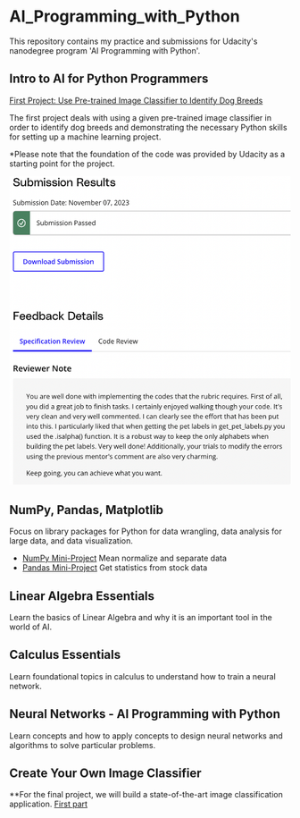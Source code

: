 # AI_Programming_with_Python
This repository contains my practice and submissions for Udacity's nanodegree program 'AI Programming with Python'. 

## Intro to AI for Python Programmers
[First Project: Use Pre-trained Image Classifier to Identify Dog Breeds](https://github.com/njeanette03/AI_Programming_with_Python/tree/main/Udacity_first%20project_Use%20Pre-trained%20Image%20Classifier) 

The first project deals with using a given pre-trained image classifier in order to identify dog breeds and demonstrating the necessary Python skills for setting up a machine learning project.

*Please note that the foundation of the code was provided by Udacity as a starting point for the project.

![](https://github.com/njeanette03/AI_Programming_with_Python/blob/main/feedback/Reviewer%20Feedback%20for%20First%20Project.png)

## NumPy, Pandas, Matplotlib

Focus on library packages for Python for data wrangling, data analysis for large data, and data visualization.

* [NumPy Mini-Project](https://github.com/njeanette03/AI_Programming_with_Python/blob/main/NumPy%20Mini-Project/Mean%20Normalization%20and%20Data%20Separation.ipynb) Mean normalize and separate data
* [Pandas Mini-Project](https://github.com/njeanette03/AI_Programming_with_Python/blob/main/Pandas%20Mini-Project/Statistics%20from%20Stock%20Data.ipynb) Get statistics from stock data

## Linear Algebra Essentials

Learn the basics of Linear Algebra and why it is an important tool in the world of AI.

## Calculus Essentials

Learn foundational topics in calculus to understand how to train a neural network.

## Neural Networks - AI Programming with Python

Learn concepts and how to apply concepts to design neural networks and algorithms to solve particular problems.

## Create Your Own Image Classifier

**For the final project, we will build a state-of-the-art image classification application. 
[First part](https://github.com/njeanette03/AI_Programming_with_Python/blob/main/Image_classifier_project.ipynb)

